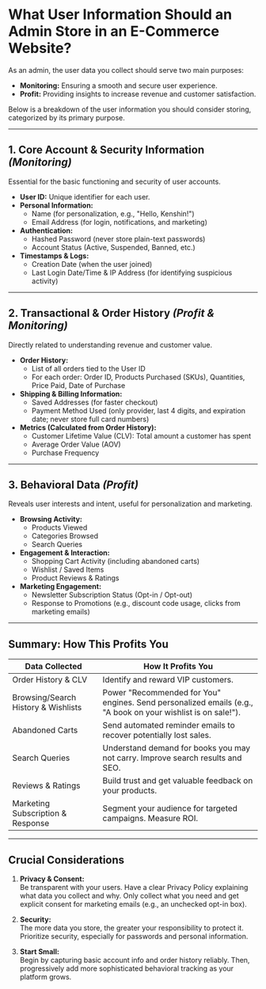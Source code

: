 # What User Information Should an Admin Store in an E-Commerce Website?

As an admin, the user data you collect should serve two main purposes:

- **Monitoring:** Ensuring a smooth and secure user experience.
- **Profit:** Providing insights to increase revenue and customer satisfaction.

Below is a breakdown of the user information you should consider storing, categorized by its primary purpose.

---

## 1. Core Account & Security Information _(Monitoring)_

Essential for the basic functioning and security of user accounts.

- **User ID:** Unique identifier for each user.
- **Personal Information:**
  - Name (for personalization, e.g., "Hello, Kenshin!")
  - Email Address (for login, notifications, and marketing)
- **Authentication:**
  - Hashed Password (never store plain-text passwords)
  - Account Status (Active, Suspended, Banned, etc.)
- **Timestamps & Logs:**
  - Creation Date (when the user joined)
  - Last Login Date/Time & IP Address (for identifying suspicious activity)

---

## 2. Transactional & Order History _(Profit & Monitoring)_

Directly related to understanding revenue and customer value.

- **Order History:**
  - List of all orders tied to the User ID
  - For each order: Order ID, Products Purchased (SKUs), Quantities, Price Paid, Date of Purchase
- **Shipping & Billing Information:**
  - Saved Addresses (for faster checkout)
  - Payment Method Used (only provider, last 4 digits, and expiration date; never store full card numbers)
- **Metrics (Calculated from Order History):**
  - Customer Lifetime Value (CLV): Total amount a customer has spent
  - Average Order Value (AOV)
  - Purchase Frequency

---

## 3. Behavioral Data _(Profit)_

Reveals user interests and intent, useful for personalization and marketing.

- **Browsing Activity:**
  - Products Viewed
  - Categories Browsed
  - Search Queries
- **Engagement & Interaction:**
  - Shopping Cart Activity (including abandoned carts)
  - Wishlist / Saved Items
  - Product Reviews & Ratings
- **Marketing Engagement:**
  - Newsletter Subscription Status (Opt-in / Opt-out)
  - Response to Promotions (e.g., discount code usage, clicks from marketing emails)

---

## Summary: How This Profits You

| Data Collected                      | How It Profits You                                                                                           |
| ----------------------------------- | ------------------------------------------------------------------------------------------------------------ |
| Order History & CLV                 | Identify and reward VIP customers.                                                                           |
| Browsing/Search History & Wishlists | Power "Recommended for You" engines. Send personalized emails (e.g., "A book on your wishlist is on sale!"). |
| Abandoned Carts                     | Send automated reminder emails to recover potentially lost sales.                                            |
| Search Queries                      | Understand demand for books you may not carry. Improve search results and SEO.                               |
| Reviews & Ratings                   | Build trust and get valuable feedback on your products.                                                      |
| Marketing Subscription & Response   | Segment your audience for targeted campaigns. Measure ROI.                                                   |

---

## Crucial Considerations

1. **Privacy & Consent:**  
   Be transparent with your users. Have a clear Privacy Policy explaining what data you collect and why. Only collect what you need and get explicit consent for marketing emails (e.g., an unchecked opt-in box).

2. **Security:**  
   The more data you store, the greater your responsibility to protect it. Prioritize security, especially for passwords and personal information.

3. **Start Small:**  
   Begin by capturing basic account info and order history reliably. Then, progressively add more sophisticated behavioral tracking as your platform grows.
